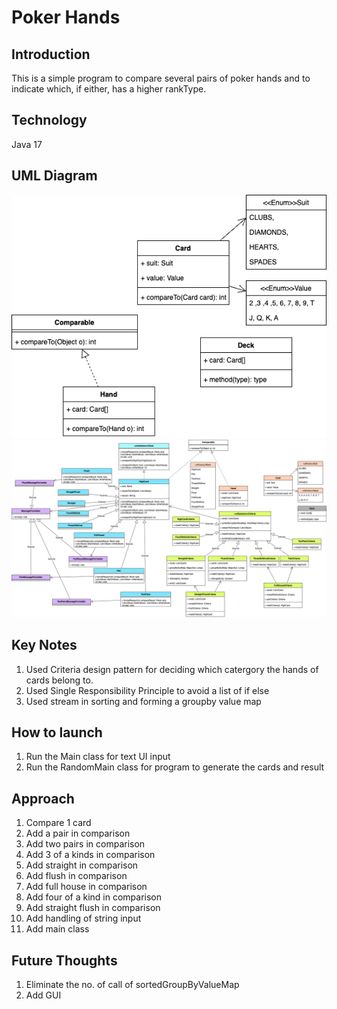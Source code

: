 # Poker Hands

## Introduction
This is a simple program to compare several pairs of poker hands and to indicate which, if either, has a higher rankType.

## Technology
Java 17

## UML Diagram
![class diagram](poker-hands.drawio.png)
![class diagram](poker-hands-new.drawio.png)

## Key Notes
1. Used Criteria design pattern for deciding which catergory the hands of cards belong to.
2. Used Single Responsibility Principle to avoid a list of if else
3. Used stream in sorting and forming a groupby value map

## How to launch
1. Run the Main class for text UI input 
2. Run the RandomMain class for program to generate the cards and result 

## Approach
1. Compare 1 card  
2. Add a pair in comparison
3. Add two pairs in comparison
4. Add 3 of a kinds in comparison
5. Add straight in comparison
6. Add flush in comparison
7. Add full house in comparison
8. Add four of a kind in comparison
9. Add straight flush in comparison
10. Add handling of string input
11. Add main class

## Future Thoughts
1. Eliminate the no. of call of sortedGroupByValueMap
2. Add GUI
